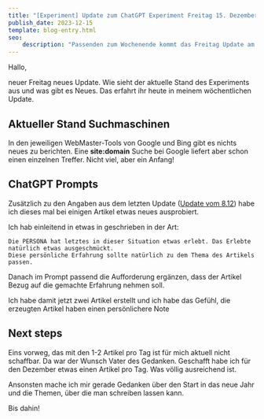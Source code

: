 ```yaml
---
title: "[Experiment] Update zum ChatGPT Experiment Freitag 15. Dezember"
publish_date: 2023-12-15
template: blog-entry.html
seo:
    description: "Passenden zum Wochenende kommt das Freitag Update am 15.12."
---
```

Hallo,

neuer Freitag neues Update.
Wie sieht der aktuelle Stand des Experiments aus und was gibt es Neues. Das erfahrt ihr heute in meinem wöchentlichen Update.

## Aktueller Stand Suchmaschinen

In den  jeweiligen WebMaster-Tools von Google und Bing gibt es nichts neues zu berichten. 
Eine **site:domain** Suche bei Google liefert aber schon einen einzelnen Treffer. Nicht viel, aber ein Anfang!

## ChatGPT Prompts

Zusätzlich zu den Angaben aus dem letzten Update ([Update vom 8.12](/blog/2023-12/chatgpt-experiment-update-8-dezember)) habe ich dieses mal bei einigen Artikel etwas neues ausprobiert. 

Ich hab einleitend in etwas in geschrieben in der Art:
```text
Die PERSONA hat letztes in dieser Situation etwas erlebt. Das Erlebte natürlich etwas ausgeschmückt.
Diese persönliche Erfahrung sollte natürlich zu dem Thema des Artikels passen.
```

Danach im Prompt passend die Aufforderung ergänzen, dass der Artikel Bezug auf die gemachte Erfahrung nehmen soll.

Ich habe damit jetzt zwei Artikel erstellt und ich habe das Gefühl, die erzeugten Artikel haben einen persönlichere Note

## Next steps

Eins vorweg, das mit den 1-2 Artikel pro Tag ist für mich aktuell nicht schaffbar. Da war der Wunsch Vater des Gedanken. Geschafft habe ich für den Dezember etwas einen Artikel pro Tag. Was völlig ausreichend ist.

Ansonsten mache ich mir gerade Gedanken über den Start in das neue Jahr und die Themen, über die man schreiben lassen kann.


Bis dahin!